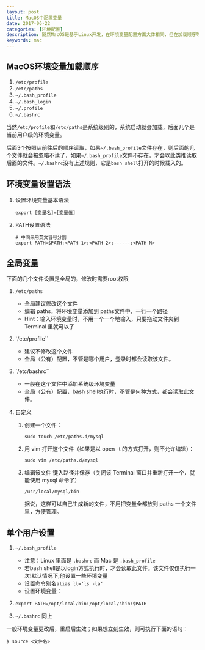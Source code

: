 ```yaml
---
layout: post
title: MacOS中配置变量
date: 2017-06-22
categories: [环境配置]
description: 随然MacOS是基于Linux开发，在环境变量配置方面大体相同，但在加载顺序等细节上还是略有不同。
keywords: mac
---
```


## MacOS环境变量加载顺序

1. `/etc/profile`
1. `/etc/paths`
1. `~/.bash_profile`
1. `~/.bash_login`
1. `~/.profile`
1. `~/.bashrc`

当然`/etc/profile`和`/etc/paths`是系统级别的，系统启动就会加载，后面几个是当前用户级的环境变量。

后面3个按照从前往后的顺序读取，如果`~/.bash_profile`文件存在，则后面的几个文件就会被忽略不读了，如果`~/.bash_profile`文件不存在，才会以此类推读取后面的文件。`~/.bashrc`没有上述规则，它是`bash shell`打开的时候载入的。


## 环境变量设置语法

1. 设置环境变量基本语法
    ```shell
    export [变量名]=[变量值]
    ```
1. PATH设置语法
    ```shell
    # 中间采用英文冒号分割
    export PATH=$PATH:<PATH 1>:<PATH 2>:------:<PATH N>
    ```
    
 ## 全局变量

下面的几个文件设置是全局的，修改时需要root权限

1. `/etc/paths`
	* 全局建议修改这个文件 
	* 编辑 paths，将环境变量添加到 paths文件中，一行一个路径
    * Hint：输入环境变量时，不用一个一个地输入，只要拖动文件夹到 Terminal 里就可以了

1. `/etc/profile``
	* 建议不修改这个文件
	* 全局（公有）配置，不管是哪个用户，登录时都会读取该文件。

1. `/etc/bashrc``
	* 一般在这个文件中添加系统级环境变量
	* 全局（公有）配置，bash shell执行时，不管是何种方式，都会读取此文件。

1. 自定义
    1. 创建一个文件：
    	```shell
    	sudo touch /etc/paths.d/mysql
        ```
    1. 用 vim 打开这个文件（如果是以 open -t 的方式打开，则不允许编辑）：
    	```shell
        sudo vim /etc/paths.d/mysql
        ```
    1. 编辑该文件
    	键入路径并保存（关闭该 Terminal 窗口并重新打开一个，就能使用 mysql 命令了）
    	```shell
        /usr/local/mysql/bin
        ```
		据说，这样可以自己生成新的文件，不用把变量全都放到 paths 一个文件里，方便管理。

## 单个用户设置

1. `~/.bash_profile`
	* 注意：Linux 里面是 `.bashrc` 而 Mac 是 `.bash_profile`
	* 若bash shell是以login方式执行时，才会读取此文件。该文件仅仅执行一次!默认情况下,他设置一些环境变量
	* 设置命令别名`alias ll=’ls -la’`
	* 设置环境变量：

1. `export PATH=/opt/local/bin:/opt/local/sbin:$PATH`
1. `~/.bashrc` 同上

一般环境变量更改后，重启后生效；如果想立刻生效，则可执行下面的语句：
```shell
$ source <文件名>
```

